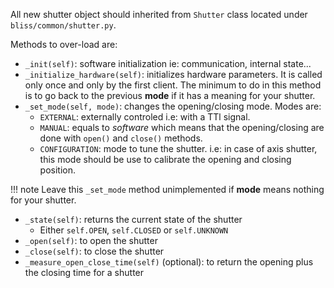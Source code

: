 All new shutter object should inherited from `Shutter` class located
under `bliss/common/shutter.py`.

Methods to over-load are:

* `_init(self)`: software initialization ie: communication, internal state...
* `_initialize_hardware(self)`: initializes hardware parameters. It is called only
once and only by the first client. The minimum to do in this method is to go
back to the previous **mode** if it has a meaning for your shutter.
* `_set_mode(self, mode)`: changes the opening/closing mode. Modes are:
    * `EXTERNAL`: externally controled i.e: with a TTl signal.
    * `MANUAL`: equals to *software* which means that the opening/closing are done
      with `open()` and `close()` methods.
    * `CONFIGURATION`: mode to tune the shutter. i.e: in case of axis shutter,
    this mode should be use to calibrate the opening and closing position.

!!! note
    Leave this `_set_mode` method unimplemented if **mode** means nothing for your shutter.

* `_state(self)`: returns the current state of the shutter
     * Either `self.OPEN`, `self.CLOSED` or `self.UNKNOWN`
* `_open(self)`: to open the shutter
* `_close(self)`: to close the shutter
* `_measure_open_close_time(self)` (optional): to return the opening plus the closing time for a shutter

